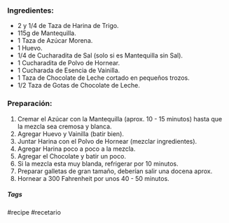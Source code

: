 ### Ingredientes:

- 2 y 1/4 de Taza de Harina de Trigo.
- 115g de Mantequilla.
- 1 Taza de Azúcar Morena.
- 1 Huevo.
- 1/4 de Cucharadita de Sal (solo si es Mantequilla sin Sal).
- 1 Cucharadita de Polvo de Hornear.
- 1 Cucharada de Esencia de Vainilla.
- 1 Taza de Chocolate de Leche cortado en pequeños trozos.
- 1/2 Taza de Gotas de Chocolate de Leche.

### Preparación:

1. Cremar el Azúcar con la Mantequilla (aprox. 10 - 15 minutos) hasta que la mezcla sea cremosa y blanca.
2. Agregar Huevo y Vainilla (batir bien).
3. Juntar Harina con el Polvo de Hornear (mezclar ingredientes).
4. Agregar Harina poco a poco a la mezcla.
5. Agregar el Chocolate y batir un poco.
6. Si la mezcla esta muy blanda, refrigerar por 10 minutos.
7. Preparar galletas de gran tamaño, deberían salir una docena aprox.
8. Hornear a 300 Fahrenheit por unos 40 - 50 minutos.

 ##### Tags

#recipe #recetario